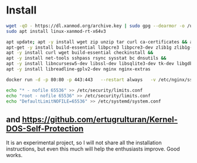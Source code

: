 # Install
```bash
wget -qO - https://dl.xanmod.org/archive.key | sudo gpg --dearmor -o /usr/share/keyrings/xanmod-archive-keyring.gpg
sudo apt install linux-xanmod-rt-x64v3

apt update; apt -y install wget zip unzip tar curl ca-certificates && apt install -y perl libperl-dev libgd3 libgd-dev libgeoip1 libgeoip-dev geoip-bin libxml2 libxml2-dev libxslt1.1 libxslt1-dev &&
apt-get -y install build-essential libpcre3 libpcre3-dev zlib1g zlib1g-dev libssl-dev libgd-dev libxml2 libxml2-dev uuid-dev &&
apt -y install curl wget build-essential checkinstall &&
apt -y install net-tools sshpass rsync sysstat bc dnsutils &&
apt -y install libncursesw5-dev libssl-dev libsqlite3-dev tk-dev libgdbm-dev libc6-dev libbz2-dev libffi-dev zlib1g-dev &&
apt -y install libreadline-gplv2-dev nginx nginx-extras

docker run -d -p 80:80 -p 443:443   --restart always   -v /etc/nginx/ssl/cert.pem:/etc/nginx/cert.pem   -v /etc/nginx/ssl/key.pem:/etc/nginx/key.pem   -v /root/nginx.conf:/etc/nginx/nginx.conf nginx

echo "* - nofile 65536" >> /etc/security/limits.conf
echo "root - nofile 65536" >> /etc/security/limits.conf
echo "DefaultLimitNOFILE=65536" >> /etc/systemd/system.conf
```
## and https://github.com/ertugrulturan/Kernel-DOS-Self-Protection
It is an experimental project, so I will not share all the installation instructions, but even this much will help the enthusiasts improve. Good works.

